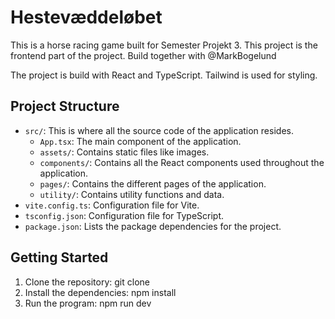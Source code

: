 # Hestevæddeløbet

This is a horse racing game built for Semester Projekt 3.
This project is the frontend part of the project.
Build together with @MarkBogelund

The project is build with React and TypeScript.
Tailwind is used for styling.

## Project Structure

-   `src/`: This is where all the source code of the application resides.
    -   `App.tsx`: The main component of the application.
    -   `assets/`: Contains static files like images.
    -   `components/`: Contains all the React components used throughout the application.
    -   `pages/`: Contains the different pages of the application.
    -   `utility/`: Contains utility functions and data.
-   `vite.config.ts`: Configuration file for Vite.
-   `tsconfig.json`: Configuration file for TypeScript.
-   `package.json`: Lists the package dependencies for the project.

## Getting Started

1. Clone the repository: git clone
2. Install the dependencies: npm install
3. Run the program: npm run dev
